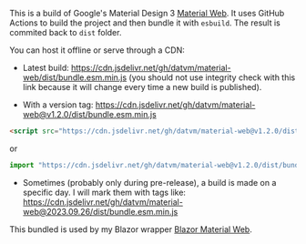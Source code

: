 This is a build of Google's Material Design 3 [Material Web](https://github.com/material-components/material-web). It uses GitHub Actions to build the project and then bundle it with `esbuild`. The result is commited back to `dist` folder.

You can host it offline or serve through a CDN:

- Latest build: https://cdn.jsdelivr.net/gh/datvm/material-web/dist/bundle.esm.min.js (you should not use integrity check with this link because it will change every time a new build is published).

- With a version tag: https://cdn.jsdelivr.net/gh/datvm/material-web@v1.2.0/dist/bundle.esm.min.js

```html
<script src="https://cdn.jsdelivr.net/gh/datvm/material-web@v1.2.0/dist/bundle.esm.min.js" integrity="sha512-NLukuZETke7Pve3nazUeJxhxveNL6BkDY0n0iyZsQSpbGzEdLZfmRYsdVzp6SF06JA6zLEi37+f6saeBMYOhlg==" crossorigin="anonymous"></script>
```

or

```ts
import "https://cdn.jsdelivr.net/gh/datvm/material-web@v1.2.0/dist/bundle.esm.min.js";
```

- Sometimes (probably only during pre-release), a build is made on a specific day. I will mark them with tags like: https://cdn.jsdelivr.net/gh/datvm/material-web@2023.09.26/dist/bundle.esm.min.js

This bundled is used by my Blazor wrapper [Blazor Material Web](https://github.com/datvm/BlazorMaterialWeb/).